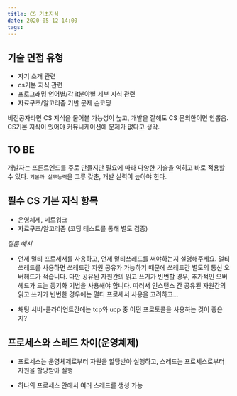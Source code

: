```yaml
---
title: CS 기초지식
date: 2020-05-12 14:00
tags:
---
```


## 기술 면접 유형

- 자기 소개 관련
- cs기본 지식 관련
- 프로그래밍 언어별/각 it분야별 세부 지식 관련
- 자료구조/알고리즘 기반 문제 손코딩

비전공자라면 CS 지식을 물어볼 가능성이 높고, 개발을 잘해도 CS 문외한이면 안뽑음. CS기본 지식이 있어야 커뮤니케이션에 문제가 없다고 생각.

## TO BE

개발자는 프론트엔드를 주로 만들지만 필요에 따라 다양한 기술을 익히고 바로 적용할 수 있다.
`기본과 실무능력`을 고루 갖춘, 개발 실력이 높아야 한다.

## 필수 CS 기본 지식 항목

- 운영체제, 네트워크
- 자료구조/알고리즘 (코딩 테스트를 통해 별도 검증)

_질문 예시_

- 언제 멀티 프로세서를 사용하고, 언제 멑티쓰레드를 써야하는지 설명해주세요.
  멀티 쓰레드를 사용하면 쓰레드간 자원 공유가 가능하기 때문에 쓰레드간 별도의 통신 오버헤드가 적습니다. 다만 공유된 자원간의 읽고 쓰기가 빈번할 경우, 추가적인 오버헤드가 드는 동기화 기법을 사용해야 합니다. 따러서 인스턴스 간 공유된 자원간의 읽고 쓰기가 빈번한 경우에는 멀티 프로세서 사용을 고려하고...

- 채팅 서버-클라이언트간에는 tcp와 ucp 중 어떤 프로토콜을 사용하는 것이 좋은지?

## 프로세스와 스레드 차이(운영체제)

- 프로세스는 운영체제로부터 자원을 할당받아 실행하고, 스레드는 프로세스로부터 자원을 할당받아 실행

- 하나의 프로세스 안에서 여러 스레드를 생성 가능
